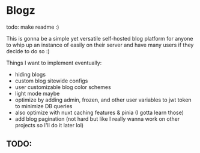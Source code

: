 # Blogz

todo: make readme :)

This is gonna be a simple yet versatile self-hosted blog platform for anyone to whip up an instance of easily on their server and have many users if they decide to do so :)


Things I want to implement eventually:
- hiding blogs
- custom blog sitewide configs
- user customizable blog color schemes
- light mode maybe
- optimize by adding admin, frozen, and other user variables to jwt token to minimize DB queries
- also optimize with nuxt caching features & pinia (I gotta learn those)
- add blog pagination (not hard but like I really wanna work on other projects so I'll do it later lol)

TODO: 
- 

